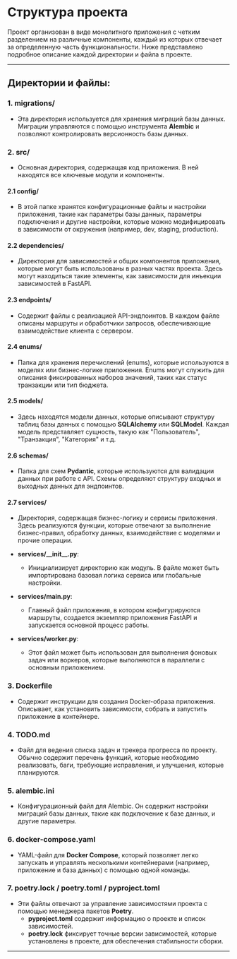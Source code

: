 # Структура проекта

Проект организован в виде монолитного приложения с четким разделением на различные компоненты, каждый из которых отвечает
за определенную часть функциональности. Ниже представлено подробное описание каждой директории и файла в проекте.

---

## Директории и файлы:

### 1. **migrations/**

- Эта директория используется для хранения миграций базы данных. Миграции управляются с помощью инструмента **Alembic** и
  позволяют контролировать версионность базы данных.

### 2. **src/**

- Основная директория, содержащая код приложения. В ней находятся все ключевые модули и компоненты.

#### 2.1 **config/**

- В этой папке хранятся конфигурационные файлы и настройки приложения, такие как параметры базы данных, параметры подключения и
  другие настройки, которые можно модифицировать в зависимости от окружения (например, dev, staging, production).

#### 2.2 **dependencies/**

- Директория для зависимостей и общих компонентов приложения, которые могут быть использованы в разных частях проекта. Здесь
  могут находиться такие элементы, как зависимости для инъекции зависимостей в FastAPI.

#### 2.3 **endpoints/**

- Содержит файлы с реализацией API-эндпоинтов. В каждом файле описаны маршруты и обработчики запросов, обеспечивающие
  взаимодействие клиента с сервером.

#### 2.4 **enums/**

- Папка для хранения перечислений (enums), которые используются в моделях или бизнес-логике приложения. Enums могут служить для
  описания фиксированных наборов значений, таких как статус транзакции или тип бюджета.

#### 2.5 **models/**

- Здесь находятся модели данных, которые описывают структуру таблиц базы данных с помощью **SQLAlchemy** или **SQLModel**.
  Каждая модель представляет сущность, такую как "Пользователь", "Транзакция", "Категория" и т.д.

#### 2.6 **schemas/**

- Папка для схем **Pydantic**, которые используются для валидации данных при работе с API. Схемы определяют структуру входных и
  выходных данных для эндпоинтов.

#### 2.7 **services/**

- Директория, содержащая бизнес-логику и сервисы приложения. Здесь реализуются функции, которые отвечают за выполнение
  бизнес-правил, обработку данных, взаимодействие с моделями и прочие операции.

- **services/\_\_init\_\_.py**:
    - Инициализирует директорию как модуль. В файле может быть импортирована базовая логика сервиса или глобальные настройки.

- **services/main.py**:
    - Главный файл приложения, в котором конфигурируются маршруты, создается экземпляр приложения FastAPI и запускается
      основной процесс работы.

- **services/worker.py**:
    - Этот файл может быть использован для выполнения фоновых задач или воркеров, которые выполняются в параллели с основным
      приложением.

### 3. **Dockerfile**

- Содержит инструкции для создания Docker-образа приложения. Описывает, как установить зависимости, собрать и запустить
  приложение в контейнере.

### 4. **TODO.md**

- Файл для ведения списка задач и трекера прогресса по проекту. Обычно содержит перечень функций, которые необходимо
  реализовать, баги, требующие исправления, и улучшения, которые планируются.

### 5. **alembic.ini**

- Конфигурационный файл для Alembic. Он содержит настройки миграций базы данных, такие как подключение к базе данных, и другие
  параметры.

### 6. **docker-compose.yaml**

- YAML-файл для **Docker Compose**, который позволяет легко запускать и управлять несколькими контейнерами (например,
  приложение и база данных) с помощью одной команды.

### 7. **poetry.lock / poetry.toml / pyproject.toml**

- Эти файлы отвечают за управление зависимостями проекта с помощью менеджера пакетов **Poetry**.
    - **pyproject.toml** содержит информацию о проекте и список зависимостей.
    - **poetry.lock** фиксирует точные версии зависимостей, которые установлены в проекте, для обеспечения стабильности сборки.

---
